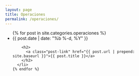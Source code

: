 ```yaml
---
layout: page
title: Operaciones
permalink: /operaciones/
---
```




 <ul class="post-list">
    {% for post in site.categories.operaciones %}
      <li>
        <span class="post-meta">{{ post.date | date: "%b %-d, %Y" }}</span>

        <h2>
          <a class="post-link" href="{{ post.url | prepend: site.baseurl }}">{{ post.title }}</a>
        </h2>
      </li>
    {% endfor %}
  </ul>
